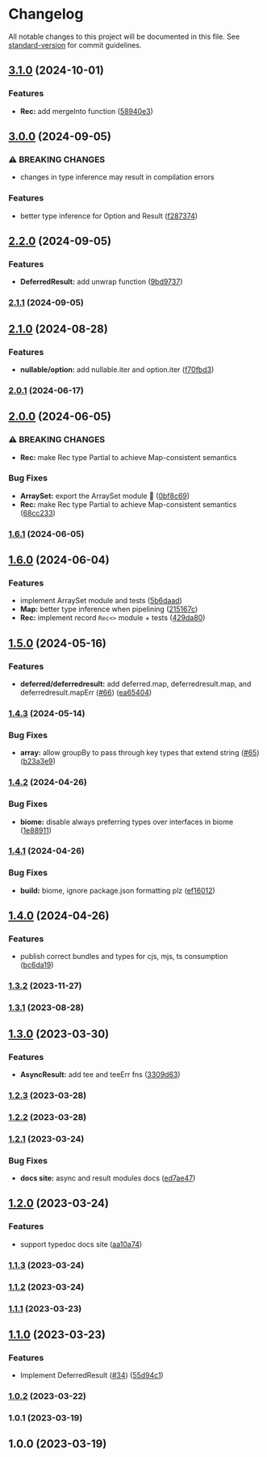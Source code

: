 # Changelog

All notable changes to this project will be documented in this file. See [standard-version](https://github.com/conventional-changelog/standard-version) for commit guidelines.

## [3.1.0](https://github.com/fp-toolkit/fp-toolkit/compare/v3.0.0...v3.1.0) (2024-10-01)


### Features

* **Rec:** add mergeInto function ([58940e3](https://github.com/fp-toolkit/fp-toolkit/commit/58940e38b850e36b0d7153e3ef64f311f5bcfadd))

## [3.0.0](https://github.com/fp-toolkit/fp-toolkit/compare/v2.2.0...v3.0.0) (2024-09-05)


### ⚠ BREAKING CHANGES

* changes in type inference may result in compilation errors

### Features

* better type inference for Option and Result ([f287374](https://github.com/fp-toolkit/fp-toolkit/commit/f287374c3f262570e098633ff457270174aeba74))

## [2.2.0](https://github.com/fp-toolkit/fp-toolkit/compare/v2.1.1...v2.2.0) (2024-09-05)


### Features

* **DeferredResult:** add unwrap function ([9bd9737](https://github.com/fp-toolkit/fp-toolkit/commit/9bd973726c988c5d76a68fda1936961765470ad5))

### [2.1.1](https://github.com/fp-toolkit/fp-toolkit/compare/v2.1.0...v2.1.1) (2024-09-05)

## [2.1.0](https://github.com/fp-toolkit/fp-toolkit/compare/v2.0.1...v2.1.0) (2024-08-28)


### Features

* **nullable/option:** add nullable.iter and option.iter ([f70fbd3](https://github.com/fp-toolkit/fp-toolkit/commit/f70fbd3201d42daa200bfa78babe398312974dd4))

### [2.0.1](https://github.com/fp-toolkit/fp-toolkit/compare/v2.0.0...v2.0.1) (2024-06-17)

## [2.0.0](https://github.com/fp-toolkit/fp-toolkit/compare/v1.6.1...v2.0.0) (2024-06-05)


### ⚠ BREAKING CHANGES

* **Rec:** make Rec type Partial to achieve Map-consistent semantics

### Bug Fixes

* **ArraySet:** export the ArraySet module :facepalm: ([0bf8c69](https://github.com/fp-toolkit/fp-toolkit/commit/0bf8c69b6c66c88cc958a6c1ddfbda534d1bc6fa))
* **Rec:** make Rec type Partial to achieve Map-consistent semantics ([68cc233](https://github.com/fp-toolkit/fp-toolkit/commit/68cc233d6bbfd03ba1a985c484965ee07079d4e1))

### [1.6.1](https://github.com/fp-toolkit/fp-toolkit/compare/v1.6.0...v1.6.1) (2024-06-05)

## [1.6.0](https://github.com/fp-toolkit/fp-toolkit/compare/v1.5.0...v1.6.0) (2024-06-04)


### Features

* implement ArraySet module and tests ([5b6daad](https://github.com/fp-toolkit/fp-toolkit/commit/5b6daad0bdc1f156041e9477b65516f32c05b8b4))
* **Map:** better type inference when pipelining ([215167c](https://github.com/fp-toolkit/fp-toolkit/commit/215167c9c6d9aba85edf949f94f509fd071817d2))
* **Rec:** implement record `Rec<>` module + tests ([429da80](https://github.com/fp-toolkit/fp-toolkit/commit/429da80223db63c82fb6711e496be6f06a5118c5))

## [1.5.0](https://github.com/fp-toolkit/fp-toolkit/compare/v1.4.3...v1.5.0) (2024-05-16)


### Features

* **deferred/deferredresult:** add deferred.map, deferredresult.map, and deferredresult.mapErr ([#66](https://github.com/fp-toolkit/fp-toolkit/issues/66)) ([ea65404](https://github.com/fp-toolkit/fp-toolkit/commit/ea6540458a49e2d6343f8c8d19641d7fa106bc7f))

### [1.4.3](https://github.com/fp-toolkit/fp-toolkit/compare/v1.4.2...v1.4.3) (2024-05-14)


### Bug Fixes

* **array:** allow groupBy to pass through key types that extend string ([#65](https://github.com/fp-toolkit/fp-toolkit/issues/65)) ([b23a3e9](https://github.com/fp-toolkit/fp-toolkit/commit/b23a3e9c1f2e1e1ba48d52ff342f55ea3c307f61))

### [1.4.2](https://github.com/fp-toolkit/fp-toolkit/compare/v1.4.1...v1.4.2) (2024-04-26)


### Bug Fixes

* **biome:** disable always preferring types over interfaces in biome ([1e88911](https://github.com/fp-toolkit/fp-toolkit/commit/1e889111433a3e383e1ca8b19ef0560850842a95))

### [1.4.1](https://github.com/fp-toolkit/fp-toolkit/compare/v1.4.0...v1.4.1) (2024-04-26)


### Bug Fixes

* **build:** biome, ignore package.json formatting plz ([ef16012](https://github.com/fp-toolkit/fp-toolkit/commit/ef160129e5badea2e6a8b49802667b86238c88f6))

## [1.4.0](https://github.com/fp-toolkit/fp-toolkit/compare/v1.3.2...v1.4.0) (2024-04-26)


### Features

* publish correct bundles and types for cjs, mjs, ts consumption ([bc6da19](https://github.com/fp-toolkit/fp-toolkit/commit/bc6da19034ae01cc7d6e119089828fe19dcc411e))

### [1.3.2](https://github.com/fp-toolkit/fp-toolkit/compare/v1.3.1...v1.3.2) (2023-11-27)

### [1.3.1](https://github.com/fp-toolkit/fp-toolkit/compare/v1.3.0...v1.3.1) (2023-08-28)

## [1.3.0](https://github.com/fp-toolkit/fp-toolkit/compare/v1.2.3...v1.3.0) (2023-03-30)


### Features

* **AsyncResult:** add tee and teeErr fns ([3309d63](https://github.com/fp-toolkit/fp-toolkit/commit/3309d635eecb5b4b8d84e4114a1adcf8276c950d))

### [1.2.3](https://github.com/fp-toolkit/fp-toolkit/compare/v1.2.2...v1.2.3) (2023-03-28)

### [1.2.2](https://github.com/fp-toolkit/fp-toolkit/compare/v1.2.1...v1.2.2) (2023-03-28)

### [1.2.1](https://github.com/fp-toolkit/fp-toolkit/compare/v1.2.0...v1.2.1) (2023-03-24)

### Bug Fixes

-   **docs site:** async and result modules docs ([ed7ae47](https://github.com/fp-toolkit/fp-toolkit/commit/ed7ae478e6e1eb2e7150b3ba134a0b16c0c02cd4))

## [1.2.0](https://github.com/fp-toolkit/fp-toolkit/compare/v1.1.3...v1.2.0) (2023-03-24)

### Features

-   support typedoc docs site ([aa10a74](https://github.com/fp-toolkit/fp-toolkit/commit/aa10a74666461dea55394e39b050c85d8710921b))

### [1.1.3](https://github.com/fp-toolkit/fp-toolkit/compare/v1.1.2...v1.1.3) (2023-03-24)

### [1.1.2](https://github.com/fp-toolkit/fp-toolkit/compare/v1.1.1...v1.1.2) (2023-03-24)

### [1.1.1](https://github.com/fp-toolkit/fp-toolkit/compare/v1.1.0...v1.1.1) (2023-03-23)

## [1.1.0](https://github.com/fp-toolkit/fp-toolkit/compare/v1.0.2...v1.1.0) (2023-03-23)

### Features

-   Implement DeferredResult ([#34](https://github.com/fp-toolkit/fp-toolkit/issues/34)) ([55d94c1](https://github.com/fp-toolkit/fp-toolkit/commit/55d94c1c888267b8dc26fb25aad778434724fd09))

### [1.0.2](https://github.com/fp-toolkit/fp-toolkit/compare/v1.0.1...v1.0.2) (2023-03-22)

### 1.0.1 (2023-03-19)

## 1.0.0 (2023-03-19)
